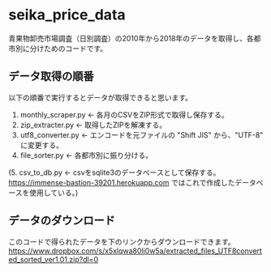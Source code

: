 # seika_price_data
青果物卸売市場調査（日別調査）の2010年から2018年のデータを取得し、各都市別に分けためのコードです。

## データ取得の順番
以下の順番で実行するとデータが取得できると思います。

1. monthly_scraper.py <- 各月のCSVをZIP形式で取得し保存する。
2. zip_extracter.py <- 取得したZIPを解凍する。
3. utf8_converter.py <- エンコードを元ファイルの "Shift JIS" から、"UTF-8" に変更する。
4. file_sorter.py <- 各都市別に振り分ける。

(5. csv_to_db.py <- csvをsqlite3のデータベースとして保存する。https://immense-bastion-39201.herokuapp.com ではこれで作成したデータベースを使用している。)

## データのダウンロード
このコードで得られたデータを下のリンクからダウンロードできます。
https://www.dropbox.com/s/x5xlqwa80lj0w5a/extracted_files_UTF8converted_sorted_ver1.01.zip?dl=0
